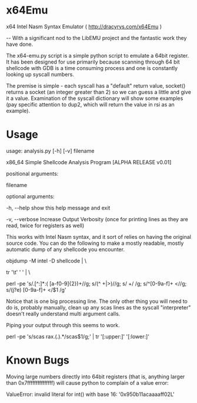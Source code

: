 x64Emu
======

x64 Intel Nasm Syntax Emulator ( http://dracyrys.com/x64Emu )

-- With a significant nod to the LibEMU project and the fantastic work they have done.

The x64-emu.py script is a simple python script to emulate a 64bit register. It has been
designed for use primarily because scanning through 64 bit shellcode with GDB is a time
consuming process and one is constantly looking up syscall numbers.

The premise is simple - each syscall has a "default" return value, socket() returns a
socket (an integer greater than 2) so we can guess a little and give it a value. Examination
of the syscall dictionary will show some examples (pay specific attention to dup2, which
will return the value in rsi as an example).

Usage
=====

usage: analysis.py [-h] [-v] filename

x86_64 Simple Shellcode Analysis Program [ALPHA RELEASE v0.01]

positional arguments:

  filename

optional arguments:

  -h, --help     show this help message and exit

  -v, --verbose  Increase Output Verbosity (once for printing lines as they
                 are read, twice for registers as well)

This works with Intel Nasm syntax, and it sort of relies on having the original
source code. You can do the following to make a mostly readable, mostly automatic
dump of any shellcode you encounter.

objdump -M intel -D shellcode | \

tr '\t' ' ' | \

perl -pe 's/.[^:]*:( [a-f0-9]{2})+//g; s/(^ +|>)//g; s/ +/ /g; s/^[0-9a-f]+ <//g; s/(j?e) [0-9a-f]+ </$1 /g'

Notice that is one big processing line. The only other thing you will need to do
is, probably manually, clean up any scas lines as the syscall "interpreter" doesn't really understand
multi argument calls.

Piping your output through this seems to work.

perl -pe 's/scas rax.(.).*/scas$1/g;' | tr '[:upper:]' '[:lower:]'

Known Bugs
==========

Moving large numbers directly into 64bit registers (that is, anything larger than  0x7fffffffffffffff) will cause python to complain of a value error:

ValueError: invalid literal for int() with base 16: '0x950b11acaaaaff02L'

